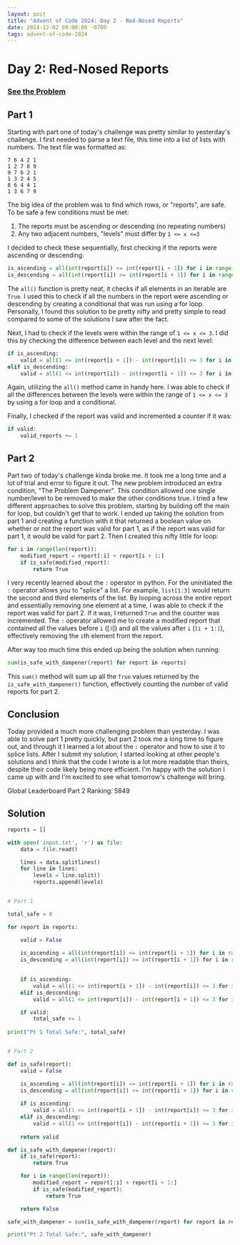 ```yaml
---
layout: post
title: "Advent of Code 2024: Day 2 - Red-Nosed Reports"
date: 2024-12-02 09:00:00 -0700
tags: advent-of-code-2024
---
```


# Day 2:  Red-Nosed Reports

### [See the Problem](https://adventofcode.com/2024/day/2)

## Part 1
Starting with part one of today's challenge was pretty similar to yesterday's challenge. I first needed to parse a text file, this time into a list of lists with numbers. The text file was formatted as:

```
7 6 4 2 1
1 2 7 8 9
9 7 6 2 1
1 3 2 4 5
8 6 4 4 1
1 3 6 7 9
```

The big idea of the problem was to find which rows, or "reports", are safe. To be safe a few conditions must be met:
1. The reports must be ascending or descending (no repeating numbers)
2. Any two adjacent numbers, "levels" must differ by `1 <= x <=3`

I decided to check these sequentially, first checking if the reports were ascending or descending:

```python
is_ascending = all(int(report[i]) <= int(report[i + 1]) for i in range(len(report) - 1))
is_descending = all(int(report[i]) >= int(report[i + 1]) for i in range(len(report) - 1))
```

The `all()` function is pretty neat, it checks if all elements in an iterable are `True`. I used this to check if all the numbers in the report were ascending or descending by creating a conditional that was run using a for loop. Personally, I found this solution to be pretty nifty and pretty simple to read compared to some of the solutions I saw after the fact.

Next, I had to check if the levels were within the range of `1 <= x <= 3`. I did this by checking the difference between each level and the next level:

```python
if is_ascending:
    valid = all(1 <= int(report[i + 1]) - int(report[i]) <= 3 for i in range(len(report) - 1))
elif is_descending:
    valid = all(1 <= int(report[i]) - int(report[i + 1]) <= 3 for i in range(len(report) - 1))
```

Again, utilizing the `all()` method came in handy here. I was able to check if all the differences between the levels were within the range of `1 <= x <= 3` by using a for loop and a conditional. 

Finally, I checked if the report was valid and incremented a counter if it was:

```python
if valid:
    valid_reports += 1
```

## Part 2
Part two of today's challenge kinda broke me. It took me a long time and a lot of trial and error to figure it out. The new problem introduced an extra condition, "The Problem Dampener". This condition allowed one single number/level to be removed to make the other conditions true. I tried a few different approaches to solve this problem, starting by building off the main for loop, but couldn't get that to work. I ended up taking the solution from part 1 and creating a function with it that returned a boolean value on whether or not the report was valid for part 1, as if the report was valid for part 1, it would be valid for part 2. Then I created this nifty little for loop:

```python
for i in range(len(report)):
    modified_report = report[:i] + report[i + 1:]
    if is_safe(modified_report):
        return True
``` 

I very recently learned about the `:` operator in python. For the uninitiated the `:` operator allows you to "splice" a list. For example, `list[1:3]` would return the second and third elements of the list. By looping across the entire report and essentially removing one element at a time, I was able to check if the report was valid for part 2. If it was, I returned `True` and the counter was incremented. The `:` operator allowed me to create a modified report that contained all the values before `i` ([:i]) and all the values after `i` (`[i + 1:]`), effectively removing the `i`th element from the report. 

After way too much time this ended up being the solution when running:

```python
sum(is_safe_with_dampener(report) for report in reports)
```

This `sum()` method will sum up all the `True` values returned by the `is_safe_with_dampener()` function, effectively counting the number of valid reports for part 2.

## Conclusion
Today provided a much more challenging problem than yesterday. I was able to solve part 1 pretty quickly, but part 2 took me a long time to figure out, and through it I learned a lot about the `:` operator and how to use it to splice lists. After I submit my solution, I started looking at other people's solutions and I think that the code I wrote is a lot more readable than theirs, despite their code likely being more efficient. I'm happy with the solution I came up with and I'm excited to see what tomorrow's challenge will bring.

Global Leaderboard Part 2 Ranking: 5849

## Solution
```python
reports = []

with open('input.txt', 'r') as file:
    data = file.read()

    lines = data.splitlines()
    for line in lines:
        levels = line.split()
        reports.append(levels)


# Part 1

total_safe = 0

for report in reports:

    valid = False
    
    is_ascending = all(int(report[i]) <= int(report[i + 1]) for i in range(len(report) - 1))
    is_descending = all(int(report[i]) >= int(report[i + 1]) for i in range(len(report) - 1))

    
    if is_ascending:
        valid = all(1 <= int(report[i + 1]) - int(report[i]) <= 3 for i in range(len(report) - 1))
    elif is_descending:
        valid = all(1 <= int(report[i]) - int(report[i + 1]) <= 3 for i in range(len(report) - 1))

    if valid:
        total_safe += 1
        
print("Pt 1 Total Safe:", total_safe)


# Part 2

def is_safe(report):
    valid = False

    is_ascending = all(int(report[i]) <= int(report[i + 1]) for i in range(len(report) - 1))
    is_descending = all(int(report[i]) >= int(report[i + 1]) for i in range(len(report) - 1))
    
    if is_ascending:
        valid = all(1 <= int(report[i + 1]) - int(report[i]) <= 3 for i in range(len(report) - 1))
    elif is_descending:
        valid = all(1 <= int(report[i]) - int(report[i + 1]) <= 3 for i in range(len(report) - 1))
    
    return valid

def is_safe_with_dampener(report):
    if is_safe(report):
        return True

    for i in range(len(report)):
        modified_report = report[:i] + report[i + 1:]
        if is_safe(modified_report):
            return True

    return False

safe_with_dampener = sum(is_safe_with_dampener(report) for report in reports)

print("Pt 2 Total Safe:", safe_with_dampener)
```